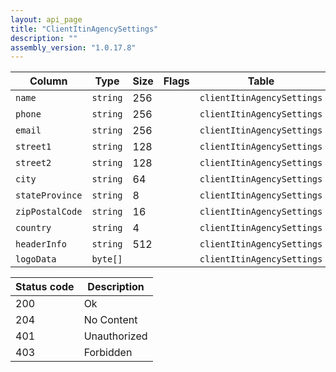 ```yaml
---
layout: api_page
title: "ClientItinAgencySettings"
description: ""
assembly_version: "1.0.17.8"
---
```




| Column | Type | Size | Flags | Table | Description |
| ------ | ---- | ---- | ----- | ----- | ----------- |
| `name` | `string` | 256 |  | `clientItinAgencySettings` | 
| `phone` | `string` | 256 |  | `clientItinAgencySettings` | 
| `email` | `string` | 256 |  | `clientItinAgencySettings` | 
| `street1` | `string` | 128 |  | `clientItinAgencySettings` | 
| `street2` | `string` | 128 |  | `clientItinAgencySettings` | 
| `city` | `string` | 64 |  | `clientItinAgencySettings` | 
| `stateProvince` | `string` | 8 |  | `clientItinAgencySettings` | 
| `zipPostalCode` | `string` | 16 |  | `clientItinAgencySettings` | 
| `country` | `string` | 4 |  | `clientItinAgencySettings` | 
| `headerInfo` | `string` | 512 |  | `clientItinAgencySettings` | 
| `logoData` | `byte[]` |  |  | `clientItinAgencySettings` | 

| Status code | Description |
| ----------- | ----------- |
| 200 | Ok |
| 204 | No Content |
| 401 | Unauthorized |
| 403 | Forbidden |


